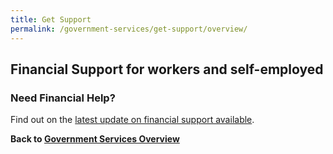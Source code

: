 ```yaml
---
title: Get Support
permalink: /government-services/get-support/overview/
---
```


## Financial Support for workers and self-employed


### Need Financial Help?
Find out on the <a href="https://articles.life.gov.sg/financial-support-workers-self-employed/" target="_blank">latest update on financial support available</a>. 


**Back to [Government Services Overview](/government-services/overview/)**
